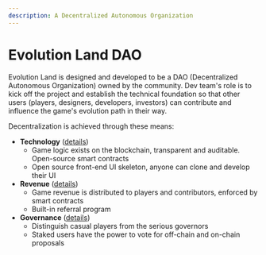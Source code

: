 ```yaml
---
description: A Decentralized Autonomous Organization
---
```


# Evolution Land DAO

Evolution Land is designed and developed to be a DAO \(Decentralized Autonomous Organization\) owned by the community. Dev team's role is to kick off the project and establish the technical foundation so that other users \(players, designers, developers, investors\) can contribute and influence the game's evolution path in their way.

Decentralization is achieved through these means:

* **Technology** \([details](../../overview/developers.md)\)
  * Game logic exists on the blockchain, transparent and auditable. Open-source smart contracts
  * Open source front-end UI skeleton, anyone can clone and develop their UI
* **Revenue** \([details](../../advanced/evolution-land-dao/revenue-model.md)\)
  * Game revenue is distributed to players and contributors, enforced by smart contracts
  * Built-in referral program
* **Governance** \([details](../../advanced/evolution-land-dao/governance.md)\)
  * Distinguish casual players from the serious governors
  * Staked users have the power to vote for off-chain and on-chain proposals

